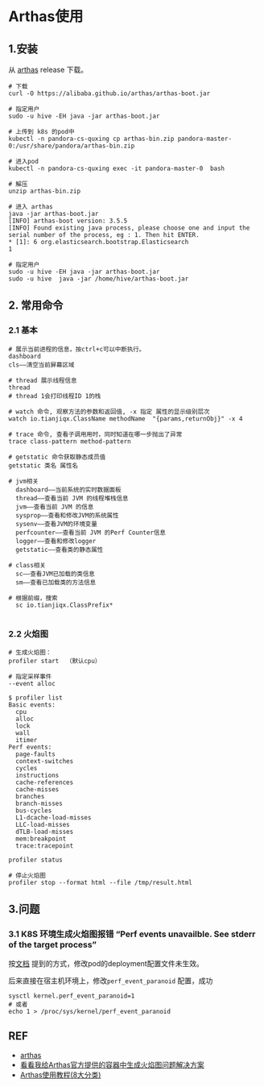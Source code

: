 # Arthas使用



## 1.安装

从 [arthas](https://arthas.aliyun.com/doc/download.html) release 下载。  

```shell
# 下载
curl -O https://alibaba.github.io/arthas/arthas-boot.jar

# 指定用户
sudo -u hive -EH java -jar arthas-boot.jar

# 上传到 k8s 的pod中
kubectl -n pandora-cs-quxing cp arthas-bin.zip pandora-master-0:/usr/share/pandora/arthas-bin.zip

# 进入pod
kubectl -n pandora-cs-quxing exec -it pandora-master-0  bash

# 解压
unzip arthas-bin.zip

# 进入 arthas
java -jar arthas-boot.jar
[INFO] arthas-boot version: 3.5.5
[INFO] Found existing java process, please choose one and input the serial number of the process, eg : 1. Then hit ENTER.
* [1]: 6 org.elasticsearch.bootstrap.Elasticsearch
1

# 指定用户
sudo -u hive -EH java -jar arthas-boot.jar
sudo -u hive  java -jar /home/hive/arthas-boot.jar 
```



## 2. 常用命令

### 2.1 基本

```shell
# 展示当前进程的信息，按ctrl+c可以中断执行。
dashboard
cls——清空当前屏幕区域

# thread 展示线程信息 
thread
# thread 1会打印线程ID 1的栈

# watch 命令, 观察方法的参数和返回值, -x 指定 属性的显示级别层次
watch io.tianjiqx.ClassName methodName  "{params,returnObj}" -x 4

# trace 命令, 查看子调用用时，同时知道在哪一步抛出了异常
trace class-pattern method-pattern

# getstatic 命令获取静态成员值
getstatic 类名 属性名

# jvm相关
  dashboard——当前系统的实时数据面板
  thread——查看当前 JVM 的线程堆栈信息
  jvm——查看当前 JVM 的信息
  sysprop——查看和修改JVM的系统属性
  sysenv——查看JVM的环境变量
  perfcounter——查看当前 JVM 的Perf Counter信息
  logger——查看和修改logger
  getstatic——查看类的静态属性

# class相关
  sc——查看JVM已加载的类信息
  sm——查看已加载类的方法信息
  
# 根据前缀，搜索 
  sc io.tianjiqx.ClassPrefix* 
  
```

### 2.2 火焰图

```shell
# 生成火焰图：
profiler start  （默认cpu）

# 指定采样事件
--event alloc

$ profiler list
Basic events:
  cpu
  alloc
  lock
  wall
  itimer
Perf events:
  page-faults
  context-switches
  cycles
  instructions
  cache-references
  cache-misses
  branches
  branch-misses
  bus-cycles
  L1-dcache-load-misses
  LLC-load-misses
  dTLB-load-misses
  mem:breakpoint
  trace:tracepoint

profiler status

# 停止火焰图
profiler stop --format html --file /tmp/result.html
```



## 3.问题

### 3.1 K8S 环境生成火焰图报错 “Perf events unavailble. See stderr of the target process”

按[文档](https://my.oschina.net/u/1760791/blog/4773494) 提到的方式，修改pod的deployment配置文件未生效。

后来直接在宿主机环境上，修改`perf_event_paranoid` 配置，成功

```shell
sysctl kernel.perf_event_paranoid=1
# 或者
echo 1 > /proc/sys/kernel/perf_event_paranoid
```



## REF

- [arthas](https://arthas.aliyun.com/doc/download.html)
- [看看我给Arthas官方提供的容器中生成火焰图问题解决方案](https://my.oschina.net/u/1760791/blog/4773494)
- [Arthas使用教程(8大分类)](https://www.cnblogs.com/lydms/p/16549145.html)